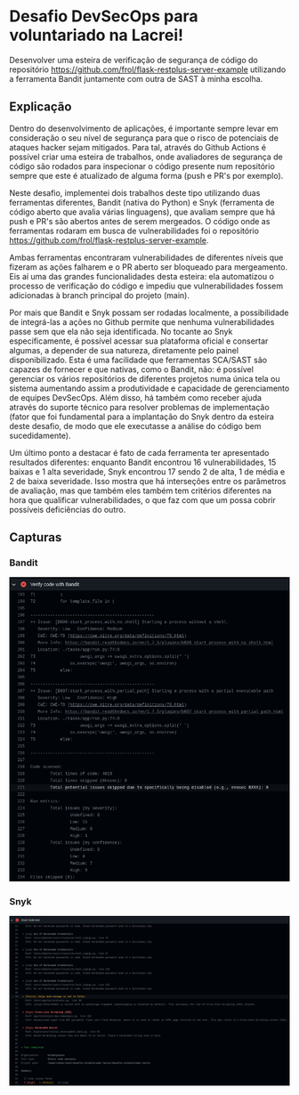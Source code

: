
# Desafio DevSecOps para voluntariado na Lacrei!

Desenvolver uma esteira de verificação de segurança de código do repositório https://github.com/frol/flask-restplus-server-example utilizando a ferramenta Bandit juntamente com outra de SAST à minha escolha.


  
## Explicação
Dentro do desenvolvimento de aplicações, é importante sempre levar em consideração o seu nível de segurança para que o risco de potenciais de ataques hacker sejam mitigados. Para tal, através do Github Actions é possível criar uma esteira de trabalhos, onde avaliadores de segurança de código são rodados para inspecionar o código presente num repositório sempre que este é atualizado de alguma forma (push e PR's por exemplo).

Neste desafio, implementei dois trabalhos deste tipo utilizando duas ferramentas diferentes, Bandit (nativa do Python) e Snyk (ferramenta de código aberto que avalia várias linguagens), que avaliam sempre que há push e PR's são abertos antes de serem mergeados. O código onde as ferramentas rodaram em busca de vulnerabilidades foi o repositório https://github.com/frol/flask-restplus-server-example.

Ambas ferramentas encontraram vulnerabilidades de diferentes níveis que fizeram as ações falharem e o PR aberto ser bloqueado para mergeamento. Eis aí uma das grandes funcionalidades desta esteira: ela automatizou o processo de verificação do código e impediu que vulnerabilidades fossem adicionadas à branch principal do projeto (main).

Por mais que Bandit e Snyk possam ser rodadas localmente, a possibilidade de integrá-las a ações no Github permite que nenhuma vulnerabilidades passe sem que ela não seja identificada. No tocante ao Snyk especificamente, é possível acessar sua plataforma oficial e consertar algumas, a depender de sua natureza, diretamente pelo painel disponibilizado. Esta é uma facilidade que ferramentas SCA/SAST são capazes de fornecer e que nativas, como o Bandit, não: é possível gerenciar os vários repositórios de diferentes projetos numa única tela ou sistema aumentando assim a produtividade e capacidade de gerenciamento de equipes DevSecOps. Além disso, há também como receber ajuda através do suporte técnico para resolver problemas de implementação (fator que foi fundamental para a implantação do Snyk dentro da esteira deste desafio, de modo que ele executasse a análise do código bem sucedidamente).

Um último ponto a destacar é fato de cada ferramenta ter apresentado resultados diferentes: enquanto Bandit encontrou 16 vulnerabilidades, 15 baixas e 1 alta severidade, Snyk encontrou 17 sendo 2 de alta, 1 de média e 2 de baixa severidade. Isso mostra que há interseções entre os parâmetros de avaliação, mas que também eles também tem critérios diferentes na hora que qualificar vulnerabilidades, o que faz com que um possa cobrir possíveis deficiências do outro.

## Capturas
### Bandit
![assets/bandit.png](https://github.com/kelderpassos/desafio-voluntariado-lacrei/blob/main/assets/bandit.png)

### Snyk
![assets/bandit.png](https://github.com/kelderpassos/desafio-voluntariado-lacrei/blob/main/assets/snyk.png)


